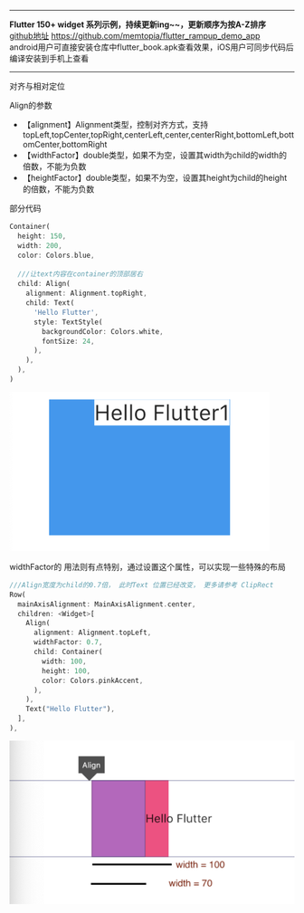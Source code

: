 

---
**Flutter 150+ widget 系列示例，持续更新ing~~，更新顺序为按A-Z排序**<br>
[github地址](https://github.com/memtopia/flutter_rampup_demo_app) https://github.com/memtopia/flutter_rampup_demo_app<br>
android用户可直接安装仓库中flutter_book.apk查看效果，iOS用户可同步代码后编译安装到手机上查看

---


对齐与相对定位<br>

Align的参数
* 【alignment】Alignment类型，控制对齐方式，支持topLeft,topCenter,topRight,centerLeft,center,centerRight,bottomLeft,bottomCenter,bottomRight
* 【widthFactor】double类型，如果不为空，设置其width为child的width的倍数，不能为负数
* 【heightFactor】double类型，如果不为空，设置其height为child的height的倍数，不能为负数

部分代码

```dart
Container(
  height: 150,
  width: 200,
  color: Colors.blue,

  ///让text内容在container的顶部居右
  child: Align(
    alignment: Alignment.topRight,
    child: Text(
      'Hello Flutter',
      style: TextStyle(
        backgroundColor: Colors.white,
        fontSize: 24,
      ),
    ),
  ),
)

```
![Align](https://github.com/memtopia/flutter_rampup/raw/master/images/Align1.png)

widthFactor的 用法则有点特别，通过设置这个属性，可以实现一些特殊的布局

```dart
///Align宽度为child的0.7倍， 此时Text 位置已经改变， 更多请参考 ClipRect
Row(
  mainAxisAlignment: MainAxisAlignment.center,
  children: <Widget>[
    Align(
      alignment: Alignment.topLeft,
      widthFactor: 0.7,
      child: Container(
        width: 100,
        height: 100,
        color: Colors.pinkAccent,
      ),
    ),
    Text("Hello Flutter"),
  ],
),
```
![Align](https://github.com/memtopia/flutter_rampup/raw/master/images/Align2.png)

